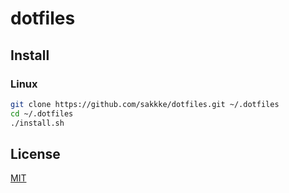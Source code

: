 # dotfiles

## Install

### Linux

```sh
git clone https://github.com/sakkke/dotfiles.git ~/.dotfiles
cd ~/.dotfiles
./install.sh
```

## License

[MIT](./LICENSE)
